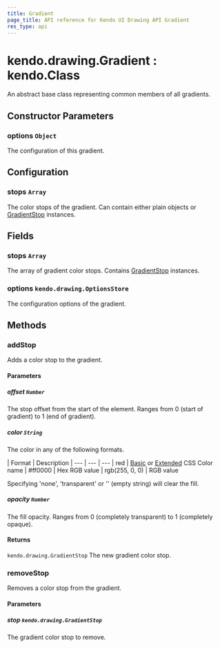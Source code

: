 ```yaml
---
title: Gradient
page_title: API reference for Kendo UI Drawing API Gradient
res_type: api
---
```


# kendo.drawing.Gradient : kendo.Class

An abstract base class representing common members of all gradients.

## Constructor Parameters

### options `Object`
The configuration of this gradient.

## Configuration

### stops `Array`
The color stops of the gradient.
Can contain either plain objects or [GradientStop](/api/javascript/drawing/gradient-stop) instances.

## Fields

### stops `Array`
The array of gradient color stops.
Contains [GradientStop](/api/javascript/drawing/gradient-stop) instances.

### options `kendo.drawing.OptionsStore`
The configuration options of the gradient.

## Methods

### addStop
Adds a color stop to the gradient.

#### Parameters

##### offset `Number`
The stop offset from the start of the element.
Ranges from 0 (start of gradient) to 1 (end of gradient).

##### color `String`
The color in any of the following formats.

| Format         | Description
| ---            | --- | ---
| red            | [Basic](https://www.w3.org/TR/css3-color/#html4) or [Extended](https://www.w3.org/TR/css3-color/#svg-color) CSS Color name
| #ff0000        | Hex RGB value
| rgb(255, 0, 0) | RGB value

Specifying 'none', 'transparent' or '' (empty string) will clear the fill.

##### opacity `Number`
The fill opacity.
Ranges from 0 (completely transparent) to 1 (completely opaque).

#### Returns
`kendo.drawing.GradientStop` The new gradient color stop.


### removeStop
Removes a color stop from the gradient.

#### Parameters

##### stop `kendo.drawing.GradientStop`
The gradient color stop to remove.

